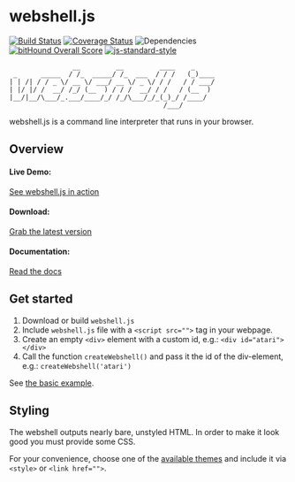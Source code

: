 # webshell.js

[![Build Status](https://api.travis-ci.org/jotaen/webshell.js.svg)](https://travis-ci.org/jotaen/j4n.io)
[![Coverage Status](https://coveralls.io/repos/github/jotaen/webshell.js/badge.svg?branch=master)](https://coveralls.io/github/jotaen/webshell.js?branch=master)
![Dependencies](https://david-dm.org/jotaen/webshell.js.svg)
[![bitHound Overall Score](https://www.bithound.io/github/jotaen/webshell.js/badges/score.svg)](https://www.bithound.io/github/jotaen/webshell.js)
[![js-standard-style](https://img.shields.io/badge/code%20style-standard-brightgreen.svg)](http://standardjs.com/)

```
                __         __         ____    _     
 _      _____  / /_  _____/ /_  ___  / / /   (_)____
| | /| / / _ \/ __ \/ ___/ __ \/ _ \/ / /   / / ___/
| |/ |/ /  __/ /_/ (__  ) / / /  __/ / /   / (__  )
|__/|__/\___/_.___/____/_/ /_/\___/_/_(_)_/ /____/  
                                       /___/        
```

webshell.js is a command line interpreter that runs in your browser.

## Overview

#### Live Demo:
[See webshell.js in action](http://static.jotaen.net/webshell.js/examples/basic.html)

#### Download:
[Grab the latest version](http://static.jotaen.net/webshell.js/dist/webshell.js)

#### Documentation:
[Read the docs](docs/index.md)

## Get started

1. Download or build `webshell.js`
2. Include `webshell.js` file with a `<script src="">` tag in your webpage.
3. Create an empty `<div>` element with a custom id, e.g.: `<div id="atari"></div>`
4. Call the function `createWebshell()` and pass it the id of the div-element, e.g.: `createWebshell('atari')`

See [the basic example](examples/basic.html).

## Styling

The webshell outputs nearly bare, unstyled HTML. In order to make it look good you must provide some CSS.

For your convenience, choose one of the [available themes](themes/) and include it via `<style>` or `<link href="">`.
